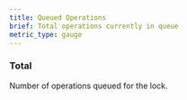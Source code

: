 ```yaml
---
title: Queued Operations
brief: Total operations currently in queue
metric_type: gauge
---
```


### Total

Number of operations queued for the lock.     
